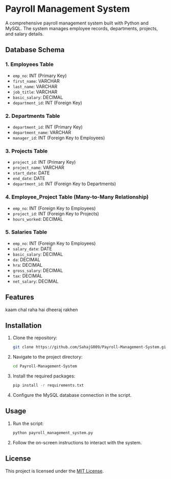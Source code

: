 # Payroll Management System

A comprehensive payroll management system built with Python and MySQL. The system manages employee records, departments, projects, and salary details.

## Database Schema

### 1. Employees Table
- `emp_no`: INT (Primary Key)
- `first_name`: VARCHAR
- `last_name`: VARCHAR
- `job_title`: VARCHAR
- `basic_salary`: DECIMAL
- `department_id`: INT (Foreign Key)

### 2. Departments Table
- `department_id`: INT (Primary Key)
- `department_name`: VARCHAR
- `manager_id`: INT (Foreign Key to Employees)

### 3. Projects Table
- `project_id`: INT (Primary Key)
- `project_name`: VARCHAR
- `start_date`: DATE
- `end_date`: DATE
- `department_id`: INT (Foreign Key to Departments)

### 4. Employee_Project Table (Many-to-Many Relationship)
- `emp_no`: INT (Foreign Key to Employees)
- `project_id`: INT (Foreign Key to Projects)
- `hours_worked`: DECIMAL

### 5. Salaries Table
- `emp_no`: INT (Foreign Key to Employees)
- `salary_date`: DATE
- `basic_salary`: DECIMAL
- `da`: DECIMAL
- `hra`: DECIMAL
- `gross_salary`: DECIMAL
- `tax`: DECIMAL
- `net_salary`: DECIMAL

## Features

kaam chal raha hai dheeraj rakhen

## Installation

1. Clone the repository:
    ```sh
    git clone https://github.com/SahajG009/Payroll-Management-System.git
    ```

2. Navigate to the project directory:
    ```sh
    cd Payroll-Management-System
    ```

3. Install the required packages:
    ```sh
    pip install -r requirements.txt
    ```

4. Configure the MySQL database connection in the script.

## Usage

1. Run the script:
    ```sh
    python payroll_management_system.py
    ```

2. Follow the on-screen instructions to interact with the system.

## License

This project is licensed under the [MIT License](LICENSE.md).

